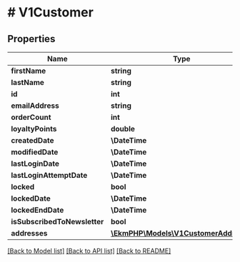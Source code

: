 # # V1Customer

## Properties

Name | Type | Description | Notes
------------ | ------------- | ------------- | -------------
**firstName** | **string** |  |
**lastName** | **string** |  |
**id** | **int** |  | [optional]
**emailAddress** | **string** |  | [optional]
**orderCount** | **int** |  | [optional]
**loyaltyPoints** | **double** |  | [optional]
**createdDate** | **\DateTime** |  | [optional]
**modifiedDate** | **\DateTime** |  | [optional]
**lastLoginDate** | **\DateTime** |  | [optional]
**lastLoginAttemptDate** | **\DateTime** |  | [optional]
**locked** | **bool** |  | [optional]
**lockedDate** | **\DateTime** |  | [optional]
**lockedEndDate** | **\DateTime** |  | [optional]
**isSubscribedToNewsletter** | **bool** |  | [optional]
**addresses** | [**\EkmPHP\Models\V1CustomerAddress[]**](V1CustomerAddress.md) |  | [optional]

[[Back to Model list]](../../README.md#models) [[Back to API list]](../../README.md#endpoints) [[Back to README]](../../README.md)
